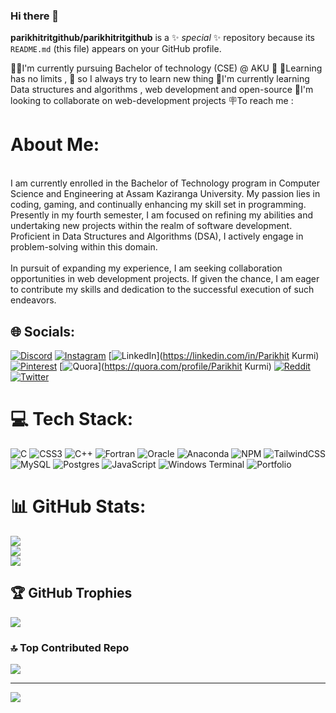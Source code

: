### Hi there 👋

**parikhitritgithub/parikhitritgithub** is a ✨ _special_ ✨ repository because its `README.md` (this file) appears on your GitHub profile.

👨‍🎓I'm currently  pursuing Bachelor of technology (CSE) @ AKU 🏫
💁Learning has no limits , 🙋 so I always try to learn new thing
🙇I'm currently learning  Data structures and algorithms , web development and open-source 
🙆I'm looking to collaborate on web-development projects
🪧To reach me : 

#  About Me:
<br>I am currently enrolled in the Bachelor of Technology program in Computer Science and Engineering at Assam Kaziranga University. My passion lies in coding, gaming, and continually enhancing my skill set in programming. Presently in my fourth semester, I am focused on refining my abilities and undertaking new projects within the realm of software development. Proficient in Data Structures and Algorithms (DSA), I actively engage in problem-solving within this domain.<br><br>In pursuit of expanding my experience, I am seeking collaboration opportunities in web development projects. If given the chance, I am eager to contribute my skills and dedication to the successful execution of such endeavors.


## 🌐 Socials:
[![Discord](https://img.shields.io/badge/Discord-%237289DA.svg?logo=discord&logoColor=white)](https://discord.gg/https://discord.com/invite/bU8juQGa) [![Instagram](https://img.shields.io/badge/Instagram-%23E4405F.svg?logo=Instagram&logoColor=white)](https://instagram.com/________parikshit______) [![LinkedIn](https://img.shields.io/badge/LinkedIn-%230077B5.svg?logo=linkedin&logoColor=white)](https://linkedin.com/in/Parikhit Kurmi) [![Pinterest](https://img.shields.io/badge/Pinterest-%23E60023.svg?logo=Pinterest&logoColor=white)](https://pinterest.com/parikhitkurmi) [![Quora](https://img.shields.io/badge/Quora-%23B92B27.svg?logo=Quora&logoColor=white)](https://quora.com/profile/Parikhit Kurmi) [![Reddit](https://img.shields.io/badge/Reddit-%23FF4500.svg?logo=Reddit&logoColor=white)](https://reddit.com/user/u/HairMaximum307) [![Twitter](https://img.shields.io/badge/Twitter-%231DA1F2.svg?logo=Twitter&logoColor=white)](https://twitter.com/@ParikhitKurmi1) 

# 💻 Tech Stack:
![C](https://img.shields.io/badge/c-%2300599C.svg?style=for-the-badge&logo=c&logoColor=white) ![CSS3](https://img.shields.io/badge/css3-%231572B6.svg?style=for-the-badge&logo=css3&logoColor=white) ![C++](https://img.shields.io/badge/c++-%2300599C.svg?style=for-the-badge&logo=c%2B%2B&logoColor=white) ![Fortran](https://img.shields.io/badge/Fortran-%23734F96.svg?style=for-the-badge&logo=fortran&logoColor=white) ![Oracle](https://img.shields.io/badge/Oracle-F80000?style=for-the-badge&logo=oracle&logoColor=white) ![Anaconda](https://img.shields.io/badge/Anaconda-%2344A833.svg?style=for-the-badge&logo=anaconda&logoColor=white) ![NPM](https://img.shields.io/badge/NPM-%23CB3837.svg?style=for-the-badge&logo=npm&logoColor=white) ![TailwindCSS](https://img.shields.io/badge/tailwindcss-%2338B2AC.svg?style=for-the-badge&logo=tailwind-css&logoColor=white) ![MySQL](https://img.shields.io/badge/mysql-%2300000f.svg?style=for-the-badge&logo=mysql&logoColor=white) ![Postgres](https://img.shields.io/badge/postgres-%23316192.svg?style=for-the-badge&logo=postgresql&logoColor=white) ![JavaScript](https://img.shields.io/badge/javascript-%23323330.svg?style=for-the-badge&logo=javascript&logoColor=%23F7DF1E) ![Windows Terminal](https://img.shields.io/badge/Windows%20Terminal-%234D4D4D.svg?style=for-the-badge&logo=windows-terminal&logoColor=white) ![Portfolio](https://img.shields.io/badge/Portfolio-%23000000.svg?style=for-the-badge&logo=firefox&logoColor=#FF7139)
# 📊 GitHub Stats:
![](https://github-readme-stats.vercel.app/api?username=parikhitritgithub&theme=radical&hide_border=false&include_all_commits=true&count_private=false)<br/>
![](https://github-readme-streak-stats.herokuapp.com/?user=parikhitritgithub&theme=radical&hide_border=false)<br/>
![](https://github-readme-stats.vercel.app/api/top-langs/?username=parikhitritgithub&theme=radical&hide_border=false&include_all_commits=true&count_private=false&layout=compact)

## 🏆 GitHub Trophies
![](https://github-profile-trophy.vercel.app/?username=parikhitritgithub&theme=monokai&no-frame=false&no-bg=true&margin-w=4)

### 🔝 Top Contributed Repo
![](https://github-contributor-stats.vercel.app/api?username=parikhitritgithub&limit=5&theme=radical&combine_all_yearly_contributions=true)

---
[![](https://visitcount.itsvg.in/api?id=parikhitritgithub&icon=8&color=11)](https://visitcount.itsvg.in)

<!-- Proudly created with GPRM ( https://gprm.itsvg.in ) -->
